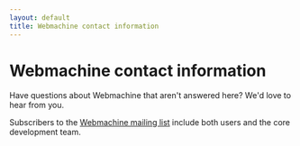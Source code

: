 ```yaml
---
layout: default
title: Webmachine contact information
---
```

# Webmachine contact information

Have questions about Webmachine that aren't answered here? We'd love
to hear from you.

Subscribers to
the [Webmachine mailing list](http://lists.therestfulway.com/mailman/listinfo/webmachine_lists.therestfulway.com)
include both users and the core development team.
